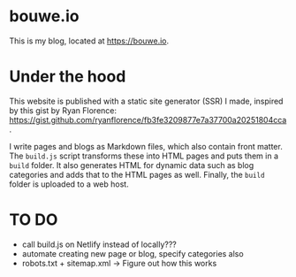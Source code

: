 # bouwe.io

This is my blog, located at https://bouwe.io.

# Under the hood

This website is published with a static site generator (SSR) I made, inspired by this gist by Ryan Florence:
https://gist.github.com/ryanflorence/fb3fe3209877e7a37700a20251804cca.

I write pages and blogs as Markdown files, which also contain front matter. The `build.js` script
transforms these into HTML pages and puts them in a `build` folder. It also generates HTML for dynamic
data such as blog categories and adds that to the HTML pages as well. Finally, the `build` folder is
uploaded to a web host.

# TO DO

- call build.js on Netlify instead of locally???
- automate creating new page or blog, specify categories also
- robots.txt + sitemap.xml -> Figure out how this works
